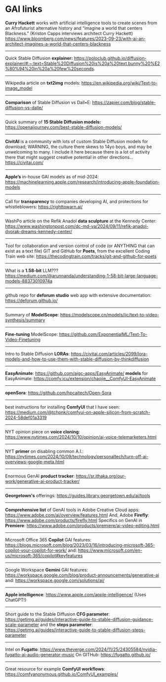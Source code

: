 # GAI links
**Curry Hackett** works with artificial intelligence tools to create scenes from an Afrofuturist alternative history and “imagine a world that centers Blackness.” (Kriston Capps interviews architect Curry Hackett) https://www.bloomberg.com/news/features/2023-09-23/with-ai-an-architect-imagines-a-world-that-centers-blackness

---
Quick Stable Diffusion **explainer:** https://poloclub.github.io/diffusion-explainer/#:~:text=Stable%20Diffusion%20is%20a%20text,bunny%20%E2%80%94%20in%20a%20few%20seconds.

---
Wikipedia article on **txt2img** models: https://en.wikipedia.org/wiki/Text-to-image_model

---
**Comparison** of Stable Diffusion vs Dall•E: https://zapier.com/blog/stable-diffusion-vs-dalle/

---
Quick summary of **15 Stable Diffusion models:** https://openaijourney.com/best-stable-diffusion-models/

---
**CivitAI** is a community with lots of custom Stable Diffusion models for download; WARNING, the culture there skews to 14yo boys, and may be unwelcoming to many. I include it here because there is a lot of activity there that might suggest creative potential in other directions… https://civitai.com/

---
**Apple’s** in-house GAI models as of mid-2024: https://machinelearning.apple.com/research/introducing-apple-foundation-models

---
Call for **transparency** to companies developing AI, and protections for whistleblowers: https://righttowarn.ai/

---
WashPo article on the Refik Anadol **data sculpture** at the Kennedy Center: https://www.washingtonpost.com/dc-md-va/2024/09/11/refik-anadol-dvorak-dreams-kennedy-center/

---
Tool for collaboration and version control of code (or ANYTHING that can exist as a text file) GIT and GitHub for **Poets**, from the excellent Coding Train web site: https://thecodingtrain.com/tracks/git-and-github-for-poets

---
What is a **1.58-bit** LLM??? https://medium.com/@arunnanda/understanding-1-58-bit-large-language-models-88373010974a

---
github repo for **deforum studio** web app with extensive documentation: https://deforum.github.io/

---
Summary of **ModelScope**: https://modelscope.cn/models/iic/text-to-video-synthesis/summary

---
**Fine-tuning** ModelScope: https://github.com/ExponentialML/Text-To-Video-Finetuning

---
Intro to Stable Diffusion **LORAs**: https://civitai.com/articles/2099/lora-models-and-how-to-use-them-with-stable-diffusion-by-thinkdiffusion

---
**EasyAnimate**: https://github.com/aigc-apps/EasyAnimate/
**models** for EasyAnimate: https://comfy.icu/extension/chaojie__ComfyUI-EasyAnimate

---
**openSora**: https://github.com/hpcaitech/Open-Sora

---
best instructions for installing **ComfyUI** that I have seen: https://medium.com/@tchpnk/comfyui-on-apple-silicon-from-scratch-2024-58def01a3319

---
NYT opinion piece on **voice cloning**: https://www.nytimes.com/2024/10/10/opinion/ai-voice-telemarketers.html

---
NYT **primer** on disabling common A.I.: https://nytimes.com/2024/10/09/technology/personaltech/turn-off-ai-overviews-google-meta.html

---
Enormous GenAI **product tracker**: https://sr.ithaka.org/our-work/generative-ai-product-tracker/

---
**Georgetown's** offerings: https://guides.library.georgetown.edu/ai/tools

---
**Comprehensive list** of GenAI tools in Adobe Creative Cloud apps: https://www.adobe.com/ai/overview/features.html
And, Adobe **Firefly**: https://www.adobe.com/products/firefly.html
Specifics on GenAI in **Premiere**: https://www.adobe.com/products/premiere/ai-video-editing.html

---
Microsoft Office 365 **Copilot** GAI features: https://blogs.microsoft.com/blog/2023/03/16/introducing-microsoft-365-copilot-your-copilot-for-work/
and: https://www.microsoft.com/en-us/microsoft-365/copilot#keyfeatures

---
Google Workspace **Gemini** GAI features: https://workspace.google.com/blog/product-announcements/generative-ai
and: https://workspace.google.com/solutions/ai/

---
**Apple intelligence**: https://www.apple.com/apple-intelligence/
(Uses ChatGPT!)

---
Short guide to the Stable Diffusion **CFG parameter**: https://getimg.ai/guides/interactive-guide-to-stable-diffusion-guidance-scale-parameter
and the **steps parameter**: https://getimg.ai/guides/interactive-guide-to-stable-diffusion-steps-parameter

---
Intel on **Fugatto**: https://www.theverge.com/2024/11/25/24305584/nvidia-fugatto-ai-audio-generator-music
On GITHub: https://fugatto.github.io/

---
Great resource for example **ComfyUI workflows**: https://comfyanonymous.github.io/ComfyUI_examples/
